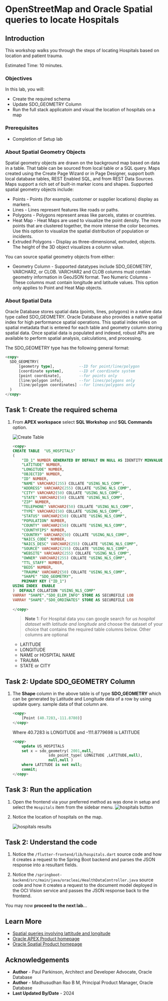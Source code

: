 # OpenStreetMap and Oracle Spatial queries to locate Hospitals

## Introduction

This workshop walks you through the steps of locating Hospitals based on location and patient trauma.

Estimated Time: 10 minutes.  
 
### Objectives

In this lab, you will:
 
* Create the required schema
* Update SDO_GEOMETRY Column
* Run the full stack applicatoin and visual the location of hospitals on a map
  
### Prerequisites

- Completion of Setup lab

### About Spatial Geometry Objects

Spatial geometry objects are drawn on the background map based on data in a table. That table can be sourced from local table or a SQL query. Maps created using the Create Page Wizard or in Page Designer, support both local database tables, REST Enabled SQL, and from REST Data Sources. Maps support a rich set of built-in marker icons and shapes. Supported spatial geometry objects include:
* Points - Points (for example, customer or supplier locations) display as markers.
* Lines - Lines represent features like roads or paths.
* Polygons - Polygons represent areas like parcels, states or countries.
* Heat Map - Heat Maps are used to visualize the point density. The more points that are clustered together, the more intense the color becomes. Use this option to visualize the spatial distribution of population or incidents.
* Extruded Polygons - Display as three-dimensional, extruded, objects. The height of the 3D object visualizes a column value.

You can source spatial geometry objects from either:

* Geometry Column - Supported datatypes include SDO_GEOMETRY, VARCHAR2, or CLOB. VARCHAR2 and CLOB columns must contain geometry information in GeoJSON format.
Two Numeric Columns - These columns must contain longitude and latitude values. This option only applies to Point and Heat Map objects.

### About Spatial Data
Oracle Database stores spatial data (points, lines, polygons) in a native data type called SDO_GEOMETRY. Oracle Database also provides a native spatial index for high performance spatial operations. This spatial index relies on spatial metadata that is entered for each table and geometry column storing spatial data. Once spatial data is populated and indexed, robust APIs are available to perform spatial analysis, calculations, and processing.

The SDO_GEOMETRY type has the following general format:

  ```sql
<copy>
    SDO_GEOMETRY( 
        [geometry type],           --ID for point/line/polygon
        [coordinate system],       --ID of coordinate system
        [point coordinate],        --for points only
        [line/polygon info],       --for lines/polygons only
        [line/polygon coordinates] --for lines/polygons only
    )
</copy>
```
  
## Task 1: Create the required schema

1. From **APEX workspace** select **SQL Workshop** and **SQL Commands** option.
 
    ![Create Table](images/apex-createtable.png " ")
  
    ```sql
    <copy>
    CREATE TABLE  "US_HOSPITALS" 
    (	
        "ID_1" NUMBER GENERATED BY DEFAULT ON NULL AS IDENTITY MINVALUE 1 MAXVALUE 9999999999999999999999999999 INCREMENT BY 1 START WITH 1 CACHE 20 NOORDER  NOCYCLE  NOKEEP  NOSCALE  NOT NULL ENABLE, 
        "LATITUDE" NUMBER, 
        "LONGITUDE" NUMBER, 
        "OBJECTID" NUMBER, 
        "ID" NUMBER, 
        "NAME" VARCHAR2(255) COLLATE "USING_NLS_COMP", 
        "ADDRESS" VARCHAR2(255) COLLATE "USING_NLS_COMP", 
        "CITY" VARCHAR2(50) COLLATE "USING_NLS_COMP", 
        "STATE" VARCHAR2(50) COLLATE "USING_NLS_COMP", 
        "ZIP" NUMBER, 
        "TELEPHONE" VARCHAR2(50) COLLATE "USING_NLS_COMP", 
        "TYPE" VARCHAR2(50) COLLATE "USING_NLS_COMP", 
        "STATUS" VARCHAR2(50) COLLATE "USING_NLS_COMP", 
        "POPULATION" NUMBER, 
        "COUNTY" VARCHAR2(50) COLLATE "USING_NLS_COMP", 
        "COUNTYFIPS" NUMBER, 
        "COUNTRY" VARCHAR2(50) COLLATE "USING_NLS_COMP",  
        "NAICS_CODE" NUMBER, 
        "NAICS_DESC" VARCHAR2(255) COLLATE "USING_NLS_COMP", 
        "SOURCE" VARCHAR2(255) COLLATE "USING_NLS_COMP", 
        "WEBSITE" VARCHAR2(255) COLLATE "USING_NLS_COMP", 
        "OWNER" VARCHAR2(255) COLLATE "USING_NLS_COMP", 
        "TTL_STAFF" NUMBER, 
        "BEDS" NUMBER, 
        "TRAUMA" VARCHAR2(50) COLLATE "USING_NLS_COMP", 
        "SHAPE" "SDO_GEOMETRY", 
        PRIMARY KEY ("ID_1")
    USING INDEX  ENABLE
    )  DEFAULT COLLATION "USING_NLS_COMP" 
    VARRAY "SHAPE"."SDO_ELEM_INFO" STORE AS SECUREFILE LOB 
    VARRAY "SHAPE"."SDO_ORDINATES" STORE AS SECUREFILE LOB
        
    </copy>
    ```

    > **Note** 1: For Hospital data you can google search for *us hospital dataset with latitude and longitude* and choose the dataset of your choice that contains the required table columns below. Other columns are optional

    * LATITUDE
    * LONGITUDE
    * NAME or HOSPITAL NAME
    * TRAUMA
    * STATE or CITY

## Task 2: Update SDO_GEOMETRY Column

1. The **Shape** column in the above table is of type **SDO_GEOMETRY** which can be generated by Latitude and Longitude data of a row by using update query. sample data of that column are.

    ```sql
    <copy>
        [Point (40.7283,-111.8780)]
    </copy>
    ```

    Where 40.7283 is LONGITUDE and -111.8779698 is LATITUDE

    ```sql
    <copy>
        update US_HOSPITALS
        set x = sdo_geometry( 2001,null,
                    sdo_point_type( LONGITUDE ,LATITUDE,null),
                    null,null )
        where LATITUDE is not null;
        commit;
    </copy>
    ```

## Task 3: Run the application

1. Open the frontend via your preferred method as was done in setup and select the `Hospitals` item from the sidebar menu.
   ![hospitals button](images/hospitals.png " ")


2. Notice the location of hospitals on the map.

   ![hospitals results](images/hospitalsresults.png " ")


## Task 2: Understand the code

1. Notice the `/flutter-frontend/lib/hospitals.dart` source code and how it creates a request to the Spring Boot backend and parses the JSON response into a resultant fields.


2. Notice the `/springboot-backend/src/main/java/oracleai/HealthDataController.java` source code and how it creates a request to the document model deployed in the OCI Vision service and passes the JSON response back to the frontend.

You may now **proceed to the next lab.**..

## Learn More

* [Spatial queries involving lattitude and longitude](https://asktom.oracle.com/pls/apex/f?p=100:11:::::P11_QUESTION_ID:9539156000346599825)
* [Oracle APEX Product homepage](https://apex.oracle.com/)
* [Oracle Spatial Product homepage](https://www.oracle.com/database/spatial)

## Acknowledgements

* **Author** - Paul Parkinson, Architect and Developer Advocate, Oracle Database
* **Author** - Madhusudhan Rao B M, Principal Product Manager, Oracle Database
* **Last Updated By/Date** - 2024